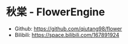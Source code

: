 
# 秋棠 - FlowerEngine

- Github: https://github.com/qiutang98/flower
- Bilibili: https://space.bilibili.com/167891924